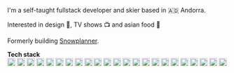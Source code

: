 I'm a self-taught fullstack developer and skier based in 🇦🇩 Andorra.  

Interested in design :art:, TV shows :tv: and asian food :ramen:

Formerly building [Snowplanner](https://www.snowplanner.tech).

**Tech stack**  
<img src="https://emojis.slackmojis.com/emojis/images/1643514173/1383/typescript.png" title="Typescript" height="18">
<img src="https://emojis.slackmojis.com/emojis/images/1643514187/1537/vue.png" title="Vue.js" height="18">
<img src="https://emojis.slackmojis.com/emojis/images/1643514110/703/sass.png" title="Sass (SCSS)" height="18">
<img src="https://emojis.slackmojis.com/emojis/images/1643514460/4425/nodejs.png" title="Node.js" height="18">
<img src="https://emojis.slackmojis.com/emojis/images/1643514187/1539/express.png" title="Express.js" height="18">
<img src="https://emojis.slackmojis.com/emojis/images/1643514480/4637/processing.png" title="Processing" height="18">
<img src="https://emojis.slackmojis.com/emojis/images/1634316329/49866/vite.png" title="Vite" height="18">
<img src="https://emojis.slackmojis.com/emojis/images/1643514447/4295/jest.png" title="Jest" height="18">
<img src="https://emojis.slackmojis.com/emojis/images/1643514462/4439/mysql.png" title="MySQL" height="18">
<img src="https://emojis.slackmojis.com/emojis/images/1643514064/198/postgresql.png" title="PostgreSQL" height="18">
<img src="https://emojis.slackmojis.com/emojis/images/1643514495/4793/sqlite.png" title="SQLite" height="18">
<img src="https://emojis.slackmojis.com/emojis/images/1643514905/9226/mongo_db.png" title="MongoDB" height="18">
<img src="https://emojis.slackmojis.com/emojis/images/1643514729/7347/docker.png" title="Docker" height="18">
<img src="https://emojis.slackmojis.com/emojis/images/1646908966/55908/raspberry-pi.png" title="Raspberry Pi" height="18">
<img src="https://emojis.slackmojis.com/emojis/images/1643514158/1194/arduino.png" title="Arduino" height="18">
<img src="https://emojis.slackmojis.com/emojis/images/1643514069/257/github.png" title="Github" height="18">
<img src="https://emojis.slackmojis.com/emojis/images/1643514845/8575/airtable.png" title="Airtable" height="18">
<img src="https://emojis.slackmojis.com/emojis/images/1643514312/2833/netlify.png" title="Netlify" height="18">
<img src="https://emojis.slackmojis.com/emojis/images/1648478684/56781/notion.png" title="Notion" height="18">
<img src="https://emojis.slackmojis.com/emojis/images/1643514881/8944/vscode.png" title="VSCode" height="18">
<img src="https://emojis.slackmojis.com/emojis/images/1643514063/190/photoshop.png" title="Photoshop" height="18">
<img src="https://emojis.slackmojis.com/emojis/images/1643514526/5206/slack.png" title="Slack" height="18">
<img src="https://emojis.slackmojis.com/emojis/images/1645487612/53766/qgis.png" title="QGIS" height="18">
